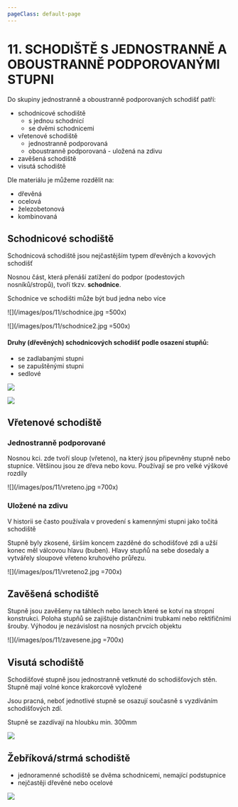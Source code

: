 ```yaml
---
pageClass: default-page
---
```


# 11. SCHODIŠTĚ S JEDNOSTRANNĚ A OBOUSTRANNĚ PODPOROVANÝMI STUPNI

Do skupiny jednostranně a oboustranně podporovaných schodišť patří:

- schodnicové schodiště
  - s jednou schodnicí
  - se dvěmi schodnicemi
- vřetenové schodiště
  - jednostranně podporovaná
  - oboustranně podporovaná - uložená na zdivu
- zavěšená schodiště
- visutá schodiště

Dle materiálu je můžeme rozdělit na:

- dřevěná
- ocelová
- železobetonová
- kombinovaná

## Schodnicové schodiště

Schodnicová schodiště jsou nejčastějším typem dřevěných a kovových schodišť

Nosnou část, která přenáší zatížení do podpor (podestových nosníků/stropů), tvoří tkzv. **schodnice**.

Schodnice ve schodišti může být bud jedna nebo více

![](/images/pos/11/schodnice.jpg =500x)

![](/images/pos/11/schodnice2.jpg =500x)

#### Druhy (dřevěných) schodnicových schodišť podle osazení stupňů:

- se zadlabanými stupni
- se zapuštěnými stupni
- sedlové

![](/images/pos/11/druhystupnu.jpg)

![](/images/pos/11/druhystupnu2.jpg)

## Vřetenové schodiště

### Jednostranně podporované

Nosnou kci. zde tvoří sloup (vřeteno), na který jsou připevněny stupně nebo stupnice. Většinou jsou ze dřeva nebo kovu. Používají se pro velké výškové rozdíly

![](/images/pos/11/vreteno.jpg =700x)

### Uložené na zdivu

V historii se často používala v provedení s kamennými stupni jako točitá schodiště

Stupně byly zkosené, širším koncem zazděné do schodišťové zdi a užší konec měl válcovou hlavu (buben). Hlavy stupňů na sebe dosedaly a vytvářely sloupové vřeteno kruhového průřezu.

![](/images/pos/11/vreteno2.jpg =700x)

## Zavěšená schodiště

Stupně jsou zavěšeny na táhlech nebo lanech které se kotví na stropní konstrukci. Poloha stupňů se zajištuje distančními trubkami nebo rektifičními šrouby. Výhodou je nezávislost na nosných prvcích objektu

![](/images/pos/11/zavesene.jpg =700x)

## Visutá schodiště

Schodišťové stupně jsou jednostranně vetknuté do schodišťových stěn. Stupně mají volné konce krakorcově vyložené

Jsou pracná, neboť jednotlivé stupně se osazují současně s vyzdíváním schodišťových zdí.

Stupně se zazdívají na hloubku min. 300mm

![](/images/pos/11/jednostranne.jpg)

## Žebříková/strmá schodiště

- jednoramenné schodiště se dvěma schodnicemi, nemající podstupnice
- nejčastěji dřevěné nebo ocelové

![](/images/pos/11/zebrik.jpg)